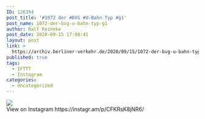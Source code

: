 ```yaml
---
ID: 126394
post_title: '#1072 der #BVG #U-Bahn Typ #g1'
post_name: 1072-der-bvg-u-bahn-typ-g1
author: Ralf Reineke
post_date: 2020-09-15 17:08:41
layout: post
link: >
  https://archiv.berliner-verkehr.de/2020/09/15/1072-der-bvg-u-bahn-typ-g1/
published: true
tags:
  - IFTTT
  - Instagram
categories:
  - Uncategorized
---
```

<div><img src='https://scontent-iad3-1.cdninstagram.com/v/t51.29350-15/119243835_354752725652844_384483277171584759_n.jpg?_nc_cat=104&_nc_sid=8ae9d6&_nc_ohc=U4ia7aNuJ_oAX_EOO5d&_nc_ht=scontent-iad3-1.cdninstagram.com&oh=f0ae4a2ab8e781921b43c074e270eef8&oe=5F85C63A' style='max-width:600px;' /><br/><div>View on Instagram https://instagr.am/p/CFKRsK8jNR6/</div></div>